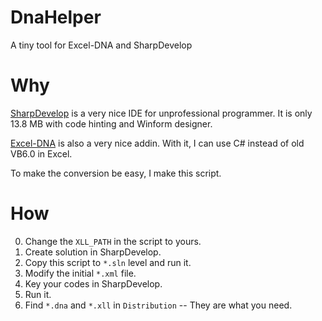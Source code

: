 # DnaHelper
A tiny tool for Excel-DNA and SharpDevelop

# Why
[SharpDevelop](https://sourceforge.net/projects/sharpdevelop/) is a very nice IDE for unprofessional programmer. It is only 13.8 MB with code hinting and Winform designer.

[Excel-DNA](https://excel-dna.net/) is also a very nice addin. With it, I can use C# instead of old VB6.0 in Excel.

To make the conversion be easy, I make this script.

# How
0. Change the `XLL_PATH` in the script to yours.
1. Create solution in SharpDevelop.
2. Copy this script to `*.sln` level and run it.
3. Modify the initial `*.xml` file.
4. Key your codes in SharpDevelop.
5. Run it.
6. Find `*.dna` and `*.xll` in `Distribution` -- They are what you need.
